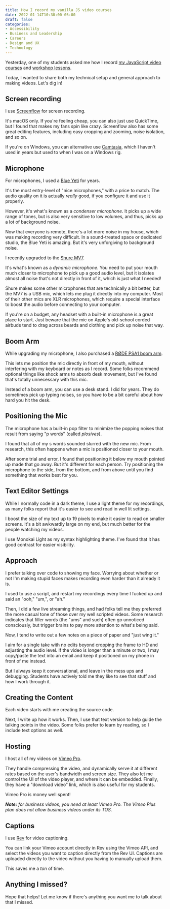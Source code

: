 ```yaml
---
title: How I record my vanilla JS video courses
date: 2022-01-14T10:30:00-05:00
draft: false
categories:
- Accessibility
- Business and Leadership
- Careers
- Design and UX
- Technology
---
```


Yesterday, one of my students asked me how I record [my JavaScript video courses](https://vanillajsguides.com) and [workshop lessons](https://vanillajsacademy.com).

Today, I wanted to share both my technical setup and general approach to making videos. Let's dig in!

## Screen recording

I use [Screenflow](https://www.telestream.net/screenflow/) for screen recording.

It's macOS only. If you're feeling cheap, you can also just use QuickTime, but I found that makes my fans spin like crazy. Screenflow also has some great editing features, including easy cropping and zooming, noise isolation, and so on.

If you're on Windows, you can alternative use [Camtasia](https://www.techsmith.com/video-editor.html), which I haven't used in years but used to when I was on a Windows rig.

## Microphone

For microphones, I used a [Blue Yeti](https://www.bluemic.com/en-us/products/yeti/) for years.

It's the most entry-level of "nice microphones," with a price to match. The audio quality on it is actually _really_ good, if you configure it and use it properly.

However, it's what's known as a _condenser microphone_. It picks up a wide range of tones, but is also very sensitive to low volumes, and thus, picks up a lot of background noise.

Now that everyone is remote, there's a lot more noise in my house, which was making recording very difficult. In a sound-treated space or dedicated studio, the Blue Yeti is amazing. But it's very unforgiving to background noise.

I recently upgraded to the [Shure MV7](https://www.shure.com/en-US/products/microphones/mv7).

It's what's known as a _dynamic microphone_. You need to put your mouth much closer to microphone to pick up a good audio level, but it isolates almost all noise that's not directly in front of it, which is just what I needed!

Shure makes some other microphones that are technically a bit better, but the MV7 is a USB mic, which lets me plug it directly into my computer. Most of their other mics are XLR microphones, which require a special interface to boost the audio before connecting to your computer.

If you're on a budget, any headset with a built-in microphone is a great place to start. Just beware that the mic on Apple's old-school corded airbuds tend to drag across beards and clothing and pick up noise that way.

## Boom Arm

While upgrading my microphone, I also purchased a [RØDE PSA1 boom arm](https://www.rode.com/accessories/stands/psa1).

This lets me position the mic directly in front of my mouth, without interfering with my keyboard or notes as I record. Some folks recommend optional things like shock arms to absorb desk movement, but I've found that's totally unnecessary with this mic.

Instead of a boom arm, you can use a desk stand. I did for years. They do sometimes pick up typing noises, so you have to be a bit careful about how hard you hit the desk.

## Positioning the Mic

The microphone has a built-in pop filter to minimize the popping noises that result from saying "p words" (called _plosives_).

I found that all of my s words sounded slurred with the new mic. From research, this often happens when a mic is positioned closer to your mouth.

After some trial and error, I found that positioning it below my mouth pointed up made that go away. But it's different for each person. Try positioning the microphone to the side, from the bottom, and from above until you find something that works best for you.

## Text Editor Settings

While I normally code in a dark theme, I use a light theme for my recordings, as many folks report that it's easier to see and read in well lit settings.

I boost the size of my text up to 19 pixels to make it easier to read on smaller screens. It's a bit awkwardly large on my end, but much better for the people watching my videos.

I use Monokai Light as my syntax highlighting theme. I've found that it has good contrast for easier visibility.

## Approach

I prefer talking over code to showing my face. Worrying about whether or not I'm making stupid faces makes recording even harder than it already it is.

I used to use a script, and restart my recordings every time I fucked up and said an "ooh," "um,", or "ah."

Then, I did a few live streaming things, and had folks tell me they preferred the more casual tone of those over my well scripted videos. Some research indicates that filler words (the "ums" and such) often go unnoticed consciously, but trigger brains to pay more attention to what's being said.

Now, I tend to write out a few notes on a piece of paper and "just wing it."

I aim for a single take with no edits beyond cropping the frame to HD and adjusting the audio level. If the video is longer than a minute or two, I may copy/paste the text into an email and keep it positioned on my phone in front of me instead.

But I always keep it conversational, and leave in the mess ups and debugging. Students have actively told me they like to see that stuff and how I work through it.

## Creating the Content

Each video starts with me creating the source code.

Next, I write up how it works. Then, I use that text version to help guide the talking points in the video. Some folks prefer to learn by reading, so I include text options as well.

## Hosting

I host all of my videos on [Vimeo Pro](https://vimeo.com/upgrade).

They handle compressing the video, and dynamically serve it at different rates based on the user's bandwidth and screen size. They also let me control the UI of the video player, and where it can be embedded. Finally, they have a "download video" link, which is also useful for my students.

Vimeo Pro is money well spent!

_**Note:** for business videos, you need at least Vimeo Pro. The Vimeo Plus plan does not allow business videos under its TOS._

## Captions

I use [Rev](https://www.rev.com/) for video captioning.

You can link your Vimeo account directly in Rev using the Vimeo API, and select the videos you want to caption directly from the Rev UI. Captions are uploaded directly to the video without you having to manually upload them.

This saves me a _ton_ of time.

## Anything I missed?

Hope that helps! Let me know if there's anything you want me to talk about that I missed.